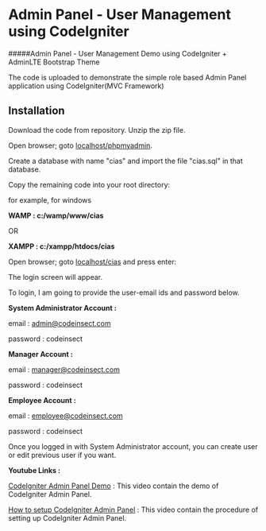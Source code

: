 # Admin Panel - User Management using CodeIgniter
#####Admin Panel - User Management Demo using CodeIgniter + AdminLTE Bootstrap Theme

The code is uploaded to demonstrate the simple role based Admin Panel application using CodeIgniter(MVC Framework)

## Installation

Download the code from repository.
Unzip the zip file.

Open browser; goto [localhost/phpmyadmin](http://localhost/phpmyadmin).

Create a database with name "cias" and import the file "cias.sql" in that database.

Copy the remaining code into your root directory:

for example, for windows

**WAMP : c:/wamp/www/cias**

OR

**XAMPP : c:/xampp/htdocs/cias**

Open browser; goto [localhost/cias](http://localhost/cias) and press enter:

The login screen will appear.

To login, I am going to provide the user-email ids and password below.

**System Administrator Account :**

email : admin@codeinsect.com

password : codeinsect

**Manager Account :**

email :  manager@codeinsect.com

password : codeinsect

**Employee Account :**

email : employee@codeinsect.com

password : codeinsect

Once you logged in with System Administrator account, you can create user or edit previous user if you want.

**Youtube Links :**

[CodeIgniter Admin Panel Demo](https://youtu.be/RFRXUd8LHUM) : This video contain the demo of CodeIgniter Admin Panel.

[How to setup CodeIgniter Admin Panel](https://youtu.be/tU1PbcRj7ww) : This video contain the procedure of setting up CodeIgniter Admin Panel.
